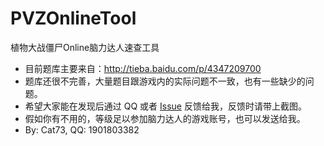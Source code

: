 # PVZOnlineTool
植物大战僵尸Online脑力达人速查工具
* 目前题库主要来自：http://tieba.baidu.com/p/4347209700
* 题库还很不完善，大量题目跟游戏内的实际问题不一致，也有一些缺少的问题。
* 希望大家能在发现后通过 QQ 或者 [Issue](https://github.com/Cat7373/PVZOnlineTool/issues) 反馈给我，反馈时请带上截图。
* 假如你有不用的，等级足以参加脑力达人的游戏账号，也可以发送给我。
* By: Cat73, QQ: 1901803382
